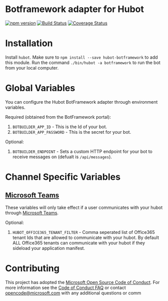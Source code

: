 # Botframework adapter for Hubot

[![npm version](https://badge.fury.io/js/hubot-botframework.svg)](https://badge.fury.io/js/hubot-botframework) [![Build Status](https://travis-ci.org/Microsoft/BotFramework-Hubot.svg?branch=master)](https://travis-ci.org/Microsoft/BotFramework-Hubot) [![Coverage Status](https://coveralls.io/repos/github/Microsoft/BotFramework-Hubot/badge.svg?branch=master)](https://coveralls.io/github/Microsoft/BotFramework-Hubot?branch=master)

# Installation
Install `hubot`. Make sure to `npm install --save hubot-botframework` to add this module. Run the command `./bin/hubot -a botframework` to run the bot from your local computer.

# Global Variables
You can configure the Hubot BotFramework adapter through environment variables.

Required (obtained from the BotFramework portal):
1. `BOTBUILDER_APP_ID` - This is the Id of your bot.
2. `BOTBUILDER_APP_PASSWORD` - This is the secret for your bot.

Optional:
1. `BOTBUILDER_ENDPOINT` - Sets a custom HTTP endpoint for your bot to receive messages on (defualt is `/api/messages`).

# Channel Specific Variables
## [Microsoft Teams](https://products.office.com/en-US/microsoft-teams/)
These variables will only take effect if a user communicates with your hubot through [Microsoft Teams](https://products.office.com/en-US/microsoft-teams/).

Optional:
1. `HUBOT_OFFICE365_TENANT_FILTER` - Comma seperated list of Office365 tenant Ids that are allowed to communicate with your hubot. By default ALL Office365 tenants can communicate with your hubot if they sideload your application manifest.

# Contributing
This project has adopted the [Microsoft Open Source Code of Conduct](https://opensource.microsoft.com/codeofconduct/). For more information see the [Code of Conduct FAQ](https://opensource.microsoft.com/codeofconduct/faq/) or contact [opencode@microsoft.com](mailto:opencode@microsoft.com) with any additional questions or comm
